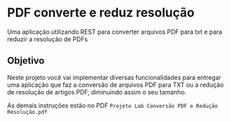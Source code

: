 # PDF converte e reduz resolução

Uma aplicação utilizando REST para converter arquivos PDF para txt e para reduzir a resolução de PDFs

## Objetivo
Neste projeto você vai implementar diversas funcionalidades para entregar uma aplicação que faz a conversão de arquivos PDF para TXT ou a redução de resolução de artigos PDF, diminuindo assim o seu tamanho.

As demais instruções estão no PDF `Projeto Lab Conversão PDF e Redução Resolução.pdf`
